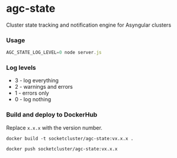 # agc-state
Cluster state tracking and notification engine for Asyngular clusters

### Usage

```js
AGC_STATE_LOG_LEVEL=0 node server.js
```

### Log levels

 * 3 - log everything
 * 2 - warnings and errors
 * 1 - errors only
 * 0 - log nothing

### Build and deploy to DockerHub

Replace `x.x.x` with the version number.

```
docker build -t socketcluster/agc-state:vx.x.x .
```

```
docker push socketcluster/agc-state:vx.x.x
```
